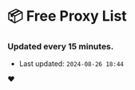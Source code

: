 # :package: Free Proxy List
### Updated every 15 minutes.

- Last updated: `2024-08-26 18:44`

:heart:
